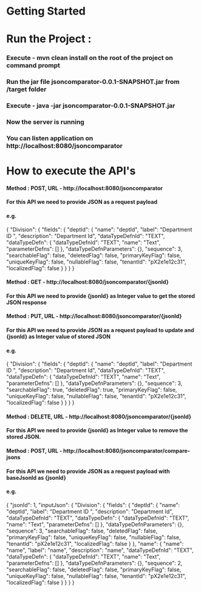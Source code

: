 # Getting Started

# Run the Project :
 ### Execute - mvn clean install on the root of the project on command prompt
 ### Run the jar file jsoncomparator-0.0.1-SNAPSHOT.jar from /target folder
 ### Execute - java -jar jsoncomparator-0.0.1-SNAPSHOT.jar
 ### Now the server is running
 ### You can listen application on http://localhost:8080/jsoncomparator
# How to execute the API's
  #### Method : POST, URL - http://localhost:8080/jsoncomparator
  #### For this API we need to provide JSON as a request payload 
  #### e.g.
  {
    "Division": {
      "fields": {
        "deptId": {
          "name": "deptId",
          "label": "Department ID ",
          "description": "Department Id",
          "dataTypeDefnId": "TEXT",
          "dataTypeDefn": {
            "dataTypeDefnId": "TEXT",
            "name": "Text",
            "parameterDefns": []
          },
          "dataTypeDefnParameters": {},
          "sequence": 3,
          "searchableFlag": false,
          "deletedFlag": false,
          "primaryKeyFlag": false,
          "uniqueKeyFlag": false,
          "nullableFlag": false,
          "tenantId": "pX2e1e12c31",
          "localizedFlag": false
        }
      }
    }
  }

  #### Method : GET - http://localhost:8080/jsoncomparator/{jsonId}
  #### For this API we need to provide {jsonId} as Integer value to get the stored JSON response
  
  #### Method : PUT, URL - http://localhost:8080/jsoncomparator/{jsonId}
  #### For this API we need to provide JSON as a request payload to update and {jsonId} as Integer value of stored JSON 
  #### e.g.
  {
    "Division": {
      "fields": {
        "deptId": {
          "name": "deptId",
          "label": "Department ID ",
          "description": "Department Id",
          "dataTypeDefnId": "TEXT",
          "dataTypeDefn": {
            "dataTypeDefnId": "TEXT",
            "name": "Text",
            "parameterDefns": []
          },
          "dataTypeDefnParameters": {},
          "sequence": 3,
          "searchableFlag": true,
          "deletedFlag": true,
          "primaryKeyFlag": false,
          "uniqueKeyFlag": false,
          "nullableFlag": false,
          "tenantId": "pX2e1e12c31",
          "localizedFlag": false
        }
      }
    }
  }

#### Method : DELETE, URL - http://localhost:8080/jsoncomparator/{jsonId}
#### For this API we need to provide {jsonId} as Integer value to remove the stored JSON.

#### Method : POST, URL - http://localhost:8080/jsoncomparator/compare-jsons
#### For this API we need to provide JSON as a request payload with baseJsonId as {jsonId}
#### e.g.
 {
  "jsonId": 1,
  "inputJson": {
    "Division": {
      "fields": {
        "deptId": {
          "name": "deptId",
          "label": "Department ID ",
          "description": "Department Id",
          "dataTypeDefnId": "TEXT",
          "dataTypeDefn": {
            "dataTypeDefnId": "TEXT",
            "name": "Text",
            "parameterDefns": []
          },
          "dataTypeDefnParameters": {},
          "sequence": 3,
          "searchableFlag": false,
          "deletedFlag": false,
          "primaryKeyFlag": false,
          "uniqueKeyFlag": false,
          "nullableFlag": false,
          "tenantId": "pX2e1e12c31",
          "localizedFlag": false
        }
      },
      "name": {
        "name": "name",
        "label": "name",
        "description": "name",
        "dataTypeDefnId": "TEXT",
        "dataTypeDefn": {
          "dataTypeDefnId": "TEXT",
          "name": "Text",
          "parameterDefns": []
        },
        "dataTypeDefnParameters": {},
        "sequence": 2,
        "searchableFlag": false,
        "deletedFlag": false,
        "primaryKeyFlag": false,
        "uniqueKeyFlag": false,
        "nullableFlag": false,
        "tenantId": "pX2e1e12c31",
        "localizedFlag": false
      }
    }
  }
}